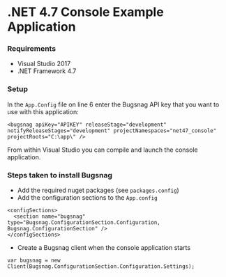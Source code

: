 .NET 4.7 Console Example Application
====

### Requirements

- Visual Studio 2017
- .NET Framework 4.7

### Setup

In the `App.Config` file on line 6 enter the Bugsnag API key that you want to
use with this application:

```
<bugsnag apiKey="APIKEY" releaseStage="development" notifyReleaseStages="development" projectNamespaces="net47_console" projectRoots="C:\app\" />
```

From within Visual Studio you can compile and launch the console application.

### Steps taken to install Bugsnag

- Add the required nuget packages (see `packages.config`)
- Add the configuration sections to the `App.config`

```
<configSections>
  <section name="bugsnag" type="Bugsnag.ConfigurationSection.Configuration, Bugsnag.ConfigurationSection" />
</configSections>
```

- Create a Bugsnag client when the console application starts

```
var bugsnag = new Client(Bugsnag.ConfigurationSection.Configuration.Settings);
```
